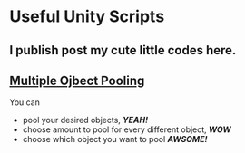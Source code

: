 # Useful Unity Scripts
###
## I publish post my cute little codes here.
###
## [Multiple Ojbect Pooling](multiple-object-pooling.cs)
You can
- pool your desired objects, ***YEAH!***
- choose amount to pool for every different object, ***WOW***
- choose which object you want to pool ***AWSOME!***
